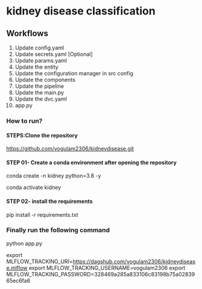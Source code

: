 # kidney disease classification

## Workflows


1. Update config.yaml
2. Update secrets.yaml [Optional]
3. Update params.yaml
4. Update the entity
5. Update the configuration manager in src config
6. Update the components
7. Update the pipeline
8. Update the main.py
9. Update the dvc.yaml
10. app.py

### How to run?

#### STEPS:Clone the repository

https://github.com/vogulam2306/kidneydisease.git

#### STEP 01- Create a conda environment after opening the repository

conda create -n kidney python=3.8 -y

conda activate kidney 

#### STEP 02- install the requirements

pip install -r requirements.txt

### Finally run the following command
python app.py



export MLFLOW_TRACKING_URI=https://dagshub.com/vogulam2306/kidneydisease.mlflow
export MLFLOW_TRACKING_USERNAME=vogulam2306
export MLFLOW_TRACKING_PASSWORD=328469a285a833106c83198b75a0283965ec6fa6